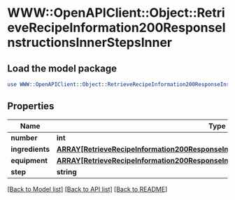 # WWW::OpenAPIClient::Object::RetrieveRecipeInformation200ResponseInstructionsInnerStepsInner

## Load the model package
```perl
use WWW::OpenAPIClient::Object::RetrieveRecipeInformation200ResponseInstructionsInnerStepsInner;
```

## Properties
Name | Type | Description | Notes
------------ | ------------- | ------------- | -------------
**number** | **int** |  | [optional] 
**ingredients** | [**ARRAY[RetrieveRecipeInformation200ResponseInstructionsInnerStepsInnerIngredientsInner]**](RetrieveRecipeInformation200ResponseInstructionsInnerStepsInnerIngredientsInner.md) |  | [optional] 
**equipment** | [**ARRAY[RetrieveRecipeInformation200ResponseInstructionsInnerStepsInnerIngredientsInner]**](RetrieveRecipeInformation200ResponseInstructionsInnerStepsInnerIngredientsInner.md) |  | [optional] 
**step** | **string** |  | [optional] 

[[Back to Model list]](../README.md#documentation-for-models) [[Back to API list]](../README.md#documentation-for-api-endpoints) [[Back to README]](../README.md)


